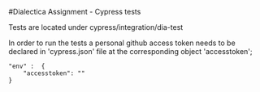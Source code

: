 #Dialectica Assignment - Cypress tests

 Tests are located under cypress/integration/dia-test

 In order to run the tests a personal github access token needs to be declared in 'cypress.json' file at the corresponding object 'accesstoken';

    "env" :  {
        "accesstoken": ""
    }

